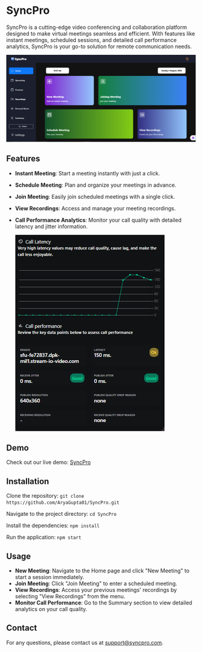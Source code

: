 # SyncPro

SyncPro is a cutting-edge video conferencing and collaboration platform designed to make virtual meetings seamless and efficient. With features like instant meetings, scheduled sessions, and detailed call performance analytics, SyncPro is your go-to solution for remote communication needs.

![SyncPro Interface](./Home_Page.png)

## Features

- **Instant Meeting**: Start a meeting instantly with just a click.
- **Schedule Meeting**: Plan and organize your meetings in advance.
- **Join Meeting**: Easily join scheduled meetings with a single click.
- **View Recordings**: Access and manage your meeting recordings.
- **Call Performance Analytics**: Monitor your call quality with detailed latency and jitter information.
  
  ![Latency Stats](./latency_Ss.png)

## Demo

Check out our live demo: [SyncPro](https://sync-pro.vercel.app/)

## Installation

Clone the repository: `git clone https://github.com/AryaGupta01/SyncPro.git`

Navigate to the project directory: `cd SyncPro`

Install the dependencies: `npm install`

Run the application: `npm start`

## Usage

- **New Meeting**: Navigate to the Home page and click "New Meeting" to start a session immediately.
- **Join Meeting**: Click "Join Meeting" to enter a scheduled meeting.
- **View Recordings**: Access your previous meetings' recordings by selecting "View Recordings" from the menu.
- **Monitor Call Performance**: Go to the Summary section to view detailed analytics on your call quality.


## Contact

For any questions, please contact us at [support@syncpro.com](mailto:aryagupta101@gmail.com).

